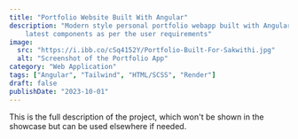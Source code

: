 ```yaml
---
title: "Portfolio Website Built With Angular"
description: "Modern style personal portfolio webapp built with Angular. Designed with 
    latest components as per the user requirements"
image:
  src: "https://i.ibb.co/cSq4152Y/Portfolio-Built-For-Sakwithi.jpg"
  alt: "Screenshot of the Portfolio App"
category: "Web Application"
tags: ["Angular", "Tailwind", "HTML/SCSS", "Render"]
draft: false
publishDate: "2023-10-01"
---
```


This is the full description of the project, which won't be shown in the showcase but can be used elsewhere if needed.